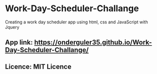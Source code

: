 # Work-Day-Scheduler-Challange
Creating a work day scheduler app using html, css and JavaScript with Jquery 

## App link: https://onderguler35.github.io/Work-Day-Scheduler-Challange/


## Licence: MIT Licence
